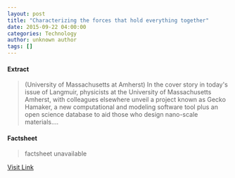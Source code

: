 ```yaml
---
layout: post
title: "Characterizing the forces that hold everything together"
date: 2015-09-22 04:00:00
categories: Technology
author: unknown author
tags: []
---
```



#### Extract
>(University of Massachusetts at Amherst) In the cover story in today's issue of Langmuir, physicists at the University of Massachusetts Amherst, with colleagues elsewhere unveil a project known as Gecko Hamaker, a new computational and modeling software tool plus an open science database to aid those who design nano-scale materials....

#### Factsheet
>factsheet unavailable

[Visit Link](http://www.eurekalert.org/pub_releases/2015-09/uoma-ctf092215.php)


